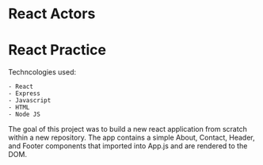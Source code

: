 # React Actors 

React Practice
=== 

Techncologies used: 

    - React
    - Express
    - Javascript
    - HTML
    - Node JS

The goal of this project was to build a new react application from scratch within a new repository. The app contains a simple About, Contact, Header, and Footer components that imported into App.js and are rendered to the DOM.